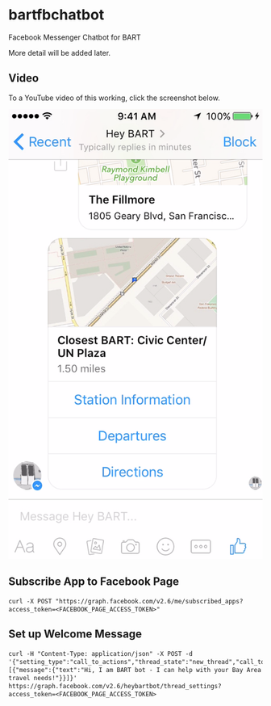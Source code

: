 # bartfbchatbot
Facebook Messenger Chatbot for BART

More detail will be added later.

## Video

To a YouTube video of this working, click the screenshot below.

[![Hey BART Bot](bart_fb_bot_screenshot.png)](https://www.youtube.com/watch?v=_zUNHfDCsDk "Hey BART Bot")

## Subscribe App to Facebook Page

```
curl -X POST "https://graph.facebook.com/v2.6/me/subscribed_apps?access_token=<FACEBOOK_PAGE_ACCESS_TOKEN>"
```

## Set up Welcome Message

```
curl -H "Content-Type: application/json" -X POST -d '{"setting_type":"call_to_actions","thread_state":"new_thread","call_to_actions":[{"message":{"text":"Hi, I am BART bot - I can help with your Bay Area travel needs!"}}]}' https://graph.facebook.com/v2.6/heybartbot/thread_settings?access_token=<FACEBOOK_PAGE_ACCESS_TOKEN>
```
